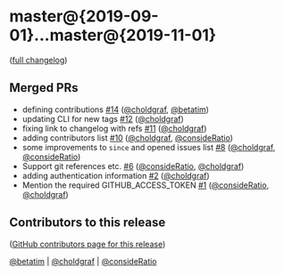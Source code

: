 # master@{2019-09-01}...master@{2019-11-01}

([full changelog](https://github.com/executablebooks/github-activity/compare/479cc4b2f5504945021e3c4ee84818a10fabf810...ed7f1ed78b523c6b9fe6b3ac29e834087e299296))

## Merged PRs

- defining contributions [#14](https://github.com/executablebooks/github-activity/pull/14) ([@choldgraf](https://github.com/choldgraf), [@betatim](https://github.com/betatim))
- updating CLI for new tags [#12](https://github.com/executablebooks/github-activity/pull/12) ([@choldgraf](https://github.com/choldgraf))
- fixing link to changelog with refs [#11](https://github.com/executablebooks/github-activity/pull/11) ([@choldgraf](https://github.com/choldgraf))
- adding contributors list [#10](https://github.com/executablebooks/github-activity/pull/10) ([@choldgraf](https://github.com/choldgraf), [@consideRatio](https://github.com/consideRatio))
- some improvements to `since` and opened issues list [#8](https://github.com/executablebooks/github-activity/pull/8) ([@choldgraf](https://github.com/choldgraf), [@consideRatio](https://github.com/consideRatio))
- Support git references etc. [#6](https://github.com/executablebooks/github-activity/pull/6) ([@consideRatio](https://github.com/consideRatio), [@choldgraf](https://github.com/choldgraf))
- adding authentication information [#2](https://github.com/executablebooks/github-activity/pull/2) ([@choldgraf](https://github.com/choldgraf))
- Mention the required GITHUB_ACCESS_TOKEN [#1](https://github.com/executablebooks/github-activity/pull/1) ([@consideRatio](https://github.com/consideRatio), [@choldgraf](https://github.com/choldgraf))

## Contributors to this release

([GitHub contributors page for this release](https://github.com/executablebooks/github-activity/graphs/contributors?from=2019-09-01&to=2019-11-01&type=c))

[@betatim](https://github.com/search?q=repo%3Aexecutablebooks%2Fgithub-activity+involves%3Abetatim+updated%3A2019-09-01..2019-11-01&type=Issues) | [@choldgraf](https://github.com/search?q=repo%3Aexecutablebooks%2Fgithub-activity+involves%3Acholdgraf+updated%3A2019-09-01..2019-11-01&type=Issues) | [@consideRatio](https://github.com/search?q=repo%3Aexecutablebooks%2Fgithub-activity+involves%3AconsideRatio+updated%3A2019-09-01..2019-11-01&type=Issues)
